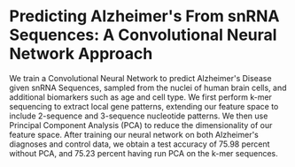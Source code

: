 # Predicting Alzheimer's From snRNA Sequences: A Convolutional Neural Network Approach

We train a Convolutional Neural Network to predict Alzheimer's Disease given snRNA Sequences, sampled from the nuclei of human brain cells, and additional biomarkers such as age and cell type. We first perform k-mer sequencing to extract local gene patterns, extending our feature space to include 2-sequence and 3-sequence nucleotide patterns. We then use Principal Component Analysis (PCA) to reduce the dimensionality of our feature space. After training our neural network on both Alzheimer's diagnoses and control data, we obtain a test accuracy of 75.98 percent without PCA, and 75.23 percent having run PCA on the k-mer sequences. 
